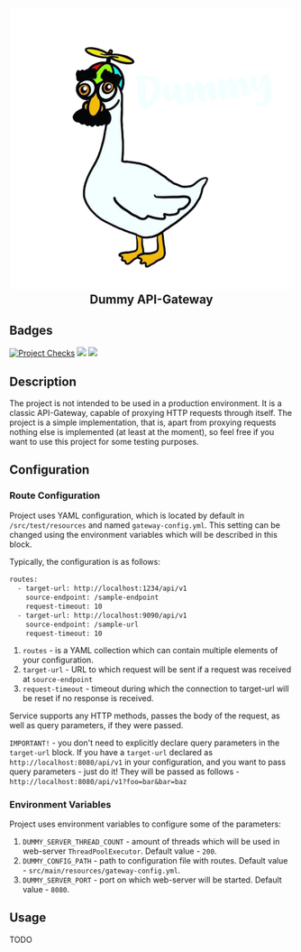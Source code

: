 <h2 align="center">
    <img src="goose-logo.png" height=500 width=500 />
    </br>
    Dummy API-Gateway
</h2>

## Badges
[![Project Checks](https://github.com/tre3p/dummy-api-gateway/actions/workflows/ci.yml/badge.svg?branch=main)](https://github.com/tre3p/dummy-api-gateway/actions/workflows/ci.yml)
<a href="https://codeclimate.com/github/tre3p/dummy-api-gateway/maintainability"><img src="https://api.codeclimate.com/v1/badges/43e65c660bdb311b5058/maintainability" /></a>
<a href="https://codeclimate.com/github/tre3p/dummy-api-gateway/test_coverage"><img src="https://api.codeclimate.com/v1/badges/43e65c660bdb311b5058/test_coverage" /></a>

## Description

The project is not intended to be used in a production environment. It is a classic API-Gateway, capable of proxying HTTP requests through itself. The project is a simple implementation, that is, apart from proxying requests nothing else is implemented (at least at the moment), so feel free if you want to use this project for some testing purposes.

## Configuration

### Route Configuration

Project uses YAML configuration, which is located by default in `/src/test/resources` and named `gateway-config.yml`. This setting can be changed using the environment variables which will be described in this block.

Typically, the configuration is as follows:

```
routes:
  - target-url: http://localhost:1234/api/v1
    source-endpoint: /sample-endpoint
    request-timeout: 10
  - target-url: http://localhost:9090/api/v1
    source-endpoint: /sample-url
    request-timeout: 10
```

1) `routes` - is a YAML collection which can contain multiple elements of your configuration.
2) `target-url` - URL to which request will be sent if a request was received at `source-endpoint`
3) `request-timeout` - timeout during which the connection to target-url will be reset if no response is received.

Service supports any HTTP methods, passes the body of the request, as well as query parameters, if they were passed.

`IMPORTANT!` -  you don't need to explicitly declare query parameters in the `target-url` block. If you have a `target-url` declared as `http://localhost:8080/api/v1` in your configuration, and you want to pass query parameters - just do it! They will be passed as follows - `http://localhost:8080/api/v1?foo=bar&bar=baz`

### Environment Variables

Project uses environment variables to configure some of the parameters:

1) `DUMMY_SERVER_THREAD_COUNT` - amount of threads which will be used in web-server `ThreadPoolExecutor`. Default value - `200`.
2) `DUMMY_CONFIG_PATH` - path to configuration file with routes. Default value - `src/main/resources/gateway-config.yml`.
3) `DUMMY_SERVER_PORT` - port on which web-server will be started. Default value - `8080`.

## Usage

TODO